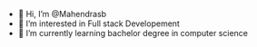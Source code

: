 - 👋 Hi, I’m @Mahendrasb
- 👀 I’m interested in Full stack Developement
- 🌱 I’m currently learning bachelor degree in computer science

<!---
Mahendrasb/Mahendrasb is a ✨ special ✨ repository because its `README.md` (this file) appears on your GitHub profile.
You can click the Preview link to take a look at your changes.
--->
